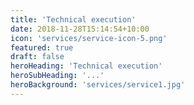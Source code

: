 ```yaml
---
title: 'Technical execution'
date: 2018-11-28T15:14:54+10:00
icon: 'services/service-icon-5.png'
featured: true
draft: false
heroHeading: 'Technical execution'
heroSubHeading: '...'
heroBackground: 'services/service1.jpg'
---
```

